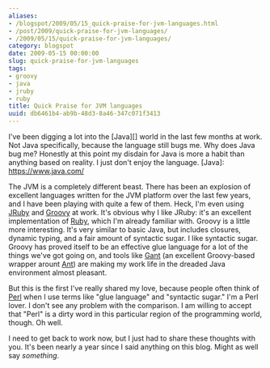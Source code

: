 ```yaml
---
aliases:
- /blogspot/2009/05/15_quick-praise-for-jvm-languages.html
- /post/2009/quick-praise-for-jvm-languages/
- /2009/05/15/quick-praise-for-jvm-languages/
category: blogspot
date: 2009-05-15 00:00:00
slug: quick-praise-for-jvm-languages
tags:
- groovy
- java
- jruby
- ruby
title: Quick Praise for JVM languages
uuid: db6461b4-ab9b-48d3-8a46-347c071f3413
---
```


I've been digging a lot into the [Java][] world in the last few months at work. Not Java
specifically, because the language still bugs me. Why does Java bug me? Honestly at this
point my disdain for Java is more a habit than anything based on reality. I just don't
enjoy the language.
[Java]: https://www.java.com/
<!--more-->

[JRuby]: http://jruby.org/
[Gant]: https://gant.github.io/
[Groovy]: http://www.groovy-lang.org/
[Ruby]: https://www.ruby-lang.org/en/
[Ant]: http://ant.apache.org/

The JVM is a completely different beast. There has been an explosion of excellent languages written
for the JVM platform over the last few years, and I have been playing with quite a few of them.
Heck, I'm even using [JRuby][] and [Groovy][] at work. It's obvious why I like JRuby: it's an
excellent implementation of [Ruby][], which I'm already familiar with. Groovy is a little more
interesting. It's very similar to basic Java, but includes closures, dynamic typing, and a fair
amount of syntactic sugar. I like syntactic sugar. Groovy has proved itself to be an effective glue
language for a lot of the things we've got going on, and tools like [Gant][] (an excellent
Groovy-based wrapper arount [Ant][]) are making my work life in the dreaded Java environment almost
pleasant.

[Perl]: https://www.perl.org
But this is the first I've really shared my love, because people often think of [Perl][] when I use
terms like "glue language" and "syntactic sugar." I'm a Perl lover. I don't see any problem with
the comparison. I am willing to accept that "Perl" is a dirty word in this particular region of the
programming world, though. Oh well.

I need to get back to work now, but I just had to share these thoughts with you. It's been nearly a
year since I said anything on this blog. Might as well say *something*.